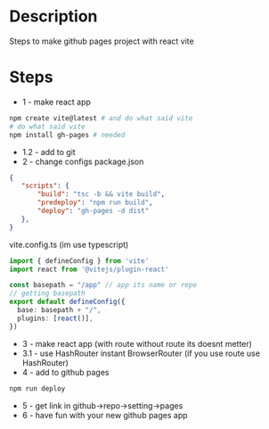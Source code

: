 # Description
Steps to make github pages project with react vite

# Steps
 - 1 - make react app
 ```bash
 npm create vite@latest # and do what said vite
 # do what said vite
 npm install gh-pages # needed
 ```

 - 1.2 - add to git
 - 2 - change configs
 package.json
 ```json
 {
    "scripts": {
        "build": "tsc -b && vite build",
        "predeploy": "npm run build",
        "deploy": "gh-pages -d dist"
    },
 }
 ```

 vite.config.ts (im use typescript)
 ```ts
 import { defineConfig } from 'vite'
 import react from '@vitejs/plugin-react'
 
 const basepath = "/app" // app its name or repo
 // getting basepath
 export default defineConfig({
   base: basepath + "/",
   plugins: [react()],
 })
 ```
 - 3 - make react app (with route without route its doesnt metter)
 - 3.1 - use HashRouter instant BrowserRouter (if you use route use HashRouter)
 - 4 - add to github pages
 ```bash
 npm run deploy
 ```
 - 5 - get link in github->repo->setting->pages
 - 6 - have fun with your new github pages app